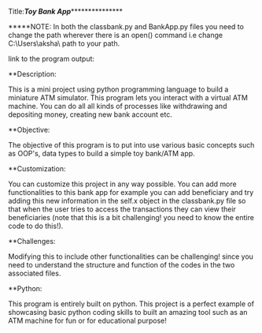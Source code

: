 Title:*************Toy Bank App****************************

*****NOTE: In both the classbank.py and BankApp.py files you need to change the path wherever there is an open() command i.e change C:\\Users\\aksha\\ path to your path.


link to the program output: 

**Description:

This is a mini project using python programming language to build a miniature ATM simulator. This program lets you interact with a virtual ATM machine. You can do all all kinds of processes like withdrawing and depositing money, creating new bank account etc.

**Objective:

The objective of this program is to put into use various basic concepts such as OOP's, data types to build a simple toy bank/ATM app. 

**Customization:

You can customize this project in any way possible. You can add more functionalities to this bank app for example you can add beneficiary and try adding this new information in the self.x object in the classbank.py file so that when the user tries to access the transactions they can view their beneficiaries (note that this is a bit challenging! you need to know the entire code to do this!).



**Challenges: 

Modifying this to include other functionalities can be challenging! since you need to understand the structure and function of the codes in the two associated files.


**Python: 

This program is entirely built on python. This project is a perfect example of showcasing basic python coding skills to built an amazing tool such as an ATM machine for fun or for educational purpose!
